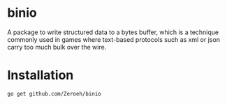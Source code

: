 # binio
A package to write structured data to a bytes buffer, which is a technique commonly used in games where text-based protocols such as xml or json carry too much bulk over the wire.

# Installation
`go get github.com/Zeroeh/binio`

